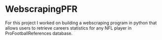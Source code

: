 # WebscrapingPFR

For this project I worked on building a webscraping program in python that allows users to retrieve careers statistics for any NFL player in ProFootballReferences database. 
